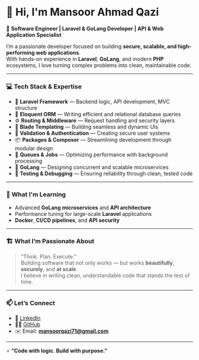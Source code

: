 # 👋 Hi, I'm Mansoor Ahmad Qazi  

🚀 **Software Engineer | Laravel & GoLang Developer | API & Web Application Specialist**

I’m a passionate developer focused on building **secure, scalable, and high-performing web applications**.  
With hands-on experience in **Laravel**, **GoLang**, and modern **PHP** ecosystems, I love turning complex problems into clean, maintainable code.  

---

### 💻 **Tech Stack & Expertise**

- 🧠 **Laravel Framework** — Backend logic, API development, MVC structure  
- 💾 **Eloquent ORM** — Writing efficient and relational database queries  
- ⚙️ **Routing & Middleware** — Request handling and security layers  
- 🎨 **Blade Templating** — Building seamless and dynamic UIs  
- 🔐 **Validation & Authentication** — Creating secure user systems  
- 📦 **Packages & Composer** — Streamlining development through modular design  
- 🚀 **Queues & Jobs** — Optimizing performance with background processing  
- 🧩 **GoLang** — Designing concurrent and scalable microservices  
- 🧪 **Testing & Debugging** — Ensuring reliability through clean, tested code  

---

### 🌱 **What I'm Learning**
- Advanced **GoLang microservices** and **API architecture**
- Performance tuning for large-scale **Laravel** applications  
- **Docker**, **CI/CD pipelines**, and **API security**

---

### 🏗️ **What I’m Passionate About**
> “Think. Plan. Execute.”  
Building software that not only works — but works **beautifully**, **securely**, and **at scale**.  
I believe in writing clean, understandable code that stands the test of time.  

---

### 📫 **Let’s Connect**
- 💼 [LinkedIn](https://linkedin.com/in/mansoorqazi71)
- 🧑‍💻 [GitHub](https://github.com/MansoorQazi71)
- ✉️ Email: **mansoorqazi71@gmail.com**

---

⭐ **“Code with logic. Build with purpose.”**

